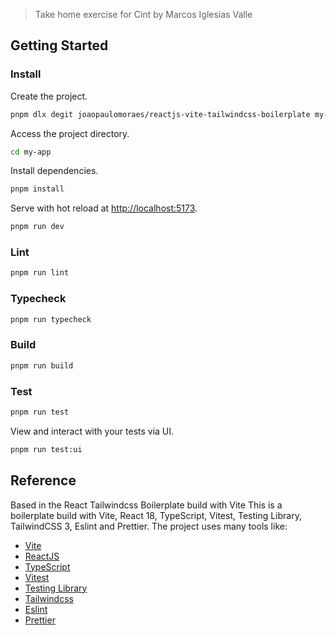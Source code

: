 > Take home exercise for Cint by Marcos Iglesias Valle

## Getting Started

### Install

Create the project.

```bash
pnpm dlx degit joaopaulomoraes/reactjs-vite-tailwindcss-boilerplate my-app
```

Access the project directory.

```bash
cd my-app
```

Install dependencies.

```bash
pnpm install
```

Serve with hot reload at <http://localhost:5173>.

```bash
pnpm run dev
```

### Lint

```bash
pnpm run lint
```

### Typecheck

```bash
pnpm run typecheck
```

### Build

```bash
pnpm run build
```

### Test

```bash
pnpm run test
```

View and interact with your tests via UI.

```bash
pnpm run test:ui
```


## Reference
Based in the React Tailwindcss Boilerplate build with Vite
This is a boilerplate build with Vite, React 18, TypeScript, Vitest, Testing Library, TailwindCSS 3, Eslint and Prettier.
The project uses many tools like:

- [Vite](https://vitejs.dev)
- [ReactJS](https://reactjs.org)
- [TypeScript](https://www.typescriptlang.org)
- [Vitest](https://vitest.dev)
- [Testing Library](https://testing-library.com)
- [Tailwindcss](https://tailwindcss.com)
- [Eslint](https://eslint.org)
- [Prettier](https://prettier.io)
